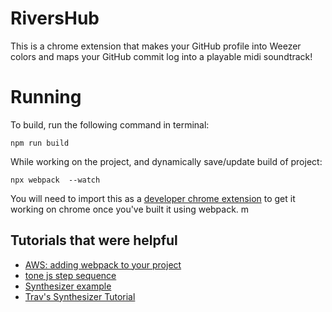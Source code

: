 # RiversHub
This is a chrome extension that makes your GitHub profile into Weezer colors and maps your GitHub  commit log into a playable midi soundtrack! 

# Running

To build, run the following command in terminal:
```
npm run build
```

While working on the project, and dynamically save/update build of project:
```
npx webpack  --watch
```

You will need to import this as a [developer chrome extension](https://bashvlas.com/blog/install-chrome-extension-in-developer-mode/) to get it working on chrome once you've built it using webpack. m

## Tutorials that were helpful
- [AWS: adding webpack to your project](https://docs.aws.amazon.com/sdk-for-javascript/v3/developer-guide/webpack.html)
- [tone js step sequence](https://github.com/Tonejs/Tone.js/blob/dev/examples/stepSequencer.html)
- [Synthesizer example](https://tonejs.github.io/examples/stepSequencer)
- [Trav's Synthesizer Tutorial](https://blog.techsavvytravvy.com/make-a-synthesizer-with-tonejs)